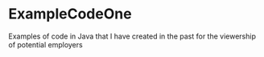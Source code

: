 # ExampleCodeOne
Examples of code in Java that I have created in the past for the viewership of potential employers

